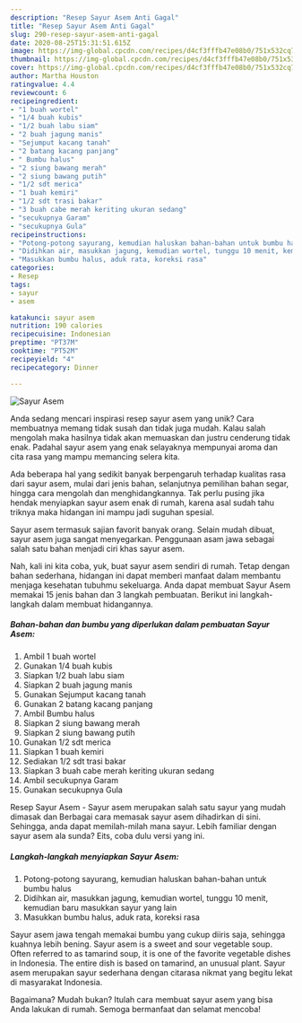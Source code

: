 ```yaml
---
description: "Resep Sayur Asem Anti Gagal"
title: "Resep Sayur Asem Anti Gagal"
slug: 290-resep-sayur-asem-anti-gagal
date: 2020-08-25T15:31:51.615Z
image: https://img-global.cpcdn.com/recipes/d4cf3fffb47e08b0/751x532cq70/sayur-asem-foto-resep-utama.jpg
thumbnail: https://img-global.cpcdn.com/recipes/d4cf3fffb47e08b0/751x532cq70/sayur-asem-foto-resep-utama.jpg
cover: https://img-global.cpcdn.com/recipes/d4cf3fffb47e08b0/751x532cq70/sayur-asem-foto-resep-utama.jpg
author: Martha Houston
ratingvalue: 4.4
reviewcount: 6
recipeingredient:
- "1 buah wortel"
- "1/4 buah kubis"
- "1/2 buah labu siam"
- "2 buah jagung manis"
- "Sejumput kacang tanah"
- "2 batang kacang panjang"
- " Bumbu halus"
- "2 siung bawang merah"
- "2 siung bawang putih"
- "1/2 sdt merica"
- "1 buah kemiri"
- "1/2 sdt trasi bakar"
- "3 buah cabe merah keriting ukuran sedang"
- "secukupnya Garam"
- "secukupnya Gula"
recipeinstructions:
- "Potong-potong sayurang, kemudian haluskan bahan-bahan untuk bumbu halus"
- "Didihkan air, masukkan jagung, kemudian wortel, tunggu 10 menit, kemudian baru masukkan sayur yang lain"
- "Masukkan bumbu halus, aduk rata, koreksi rasa"
categories:
- Resep
tags:
- sayur
- asem

katakunci: sayur asem 
nutrition: 190 calories
recipecuisine: Indonesian
preptime: "PT37M"
cooktime: "PT52M"
recipeyield: "4"
recipecategory: Dinner

---
```



![Sayur Asem](https://img-global.cpcdn.com/recipes/d4cf3fffb47e08b0/751x532cq70/sayur-asem-foto-resep-utama.jpg)

Anda sedang mencari inspirasi resep sayur asem yang unik? Cara membuatnya memang tidak susah dan tidak juga mudah. Kalau salah mengolah maka hasilnya tidak akan memuaskan dan justru cenderung tidak enak. Padahal sayur asem yang enak selayaknya mempunyai aroma dan cita rasa yang mampu memancing selera kita.

Ada beberapa hal yang sedikit banyak berpengaruh terhadap kualitas rasa dari sayur asem, mulai dari jenis bahan, selanjutnya pemilihan bahan segar, hingga cara mengolah dan menghidangkannya. Tak perlu pusing jika hendak menyiapkan sayur asem enak di rumah, karena asal sudah tahu triknya maka hidangan ini mampu jadi suguhan spesial.

Sayur asem termasuk sajian favorit banyak orang. Selain mudah dibuat, sayur asem juga sangat menyegarkan. Penggunaan asam jawa sebagai salah satu bahan menjadi ciri khas sayur asem.


Nah, kali ini kita coba, yuk, buat sayur asem sendiri di rumah. Tetap dengan bahan sederhana, hidangan ini dapat memberi manfaat dalam membantu menjaga kesehatan tubuhmu sekeluarga. Anda dapat membuat Sayur Asem memakai 15 jenis bahan dan 3 langkah pembuatan. Berikut ini langkah-langkah dalam membuat hidangannya.

<!--inarticleads1-->

##### Bahan-bahan dan bumbu yang diperlukan dalam pembuatan Sayur Asem:

1. Ambil 1 buah wortel
1. Gunakan 1/4 buah kubis
1. Siapkan 1/2 buah labu siam
1. Siapkan 2 buah jagung manis
1. Gunakan Sejumput kacang tanah
1. Gunakan 2 batang kacang panjang
1. Ambil  Bumbu halus
1. Siapkan 2 siung bawang merah
1. Siapkan 2 siung bawang putih
1. Gunakan 1/2 sdt merica
1. Siapkan 1 buah kemiri
1. Sediakan 1/2 sdt trasi bakar
1. Siapkan 3 buah cabe merah keriting ukuran sedang
1. Ambil secukupnya Garam
1. Gunakan secukupnya Gula


Resep Sayur Asem - Sayur asem merupakan salah satu sayur yang mudah dimasak dan Berbagai cara memasak sayur asem dihadirkan di sini. Sehingga, anda dapat memilah-milah mana sayur. Lebih familiar dengan sayur asem ala sunda? Eits, coba dulu versi yang ini. 

<!--inarticleads2-->

##### Langkah-langkah menyiapkan Sayur Asem:

1. Potong-potong sayurang, kemudian haluskan bahan-bahan untuk bumbu halus
1. Didihkan air, masukkan jagung, kemudian wortel, tunggu 10 menit, kemudian baru masukkan sayur yang lain
1. Masukkan bumbu halus, aduk rata, koreksi rasa


Sayur asem jawa tengah memakai bumbu yang cukup diiris saja, sehingga kuahnya lebih bening. Sayur asem is a sweet and sour vegetable soup. Often referred to as tamarind soup, it is one of the favorite vegetable dishes in Indonesia. The entire dish is based on tamarind, an unusual plant. Sayur asem merupakan sayur sederhana dengan citarasa nikmat yang begitu lekat di masyarakat Indonesia. 

Bagaimana? Mudah bukan? Itulah cara membuat sayur asem yang bisa Anda lakukan di rumah. Semoga bermanfaat dan selamat mencoba!
